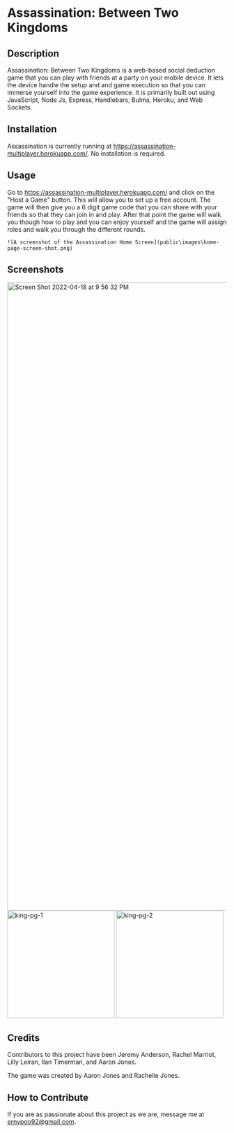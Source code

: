 # Assassination: Between Two Kingdoms

## Description

Assassination: Between Two Kingdoms is a web-based social deduction game that you can play with friends at a party on your mobile device. It lets the device handle the setup and and game execution so that you can immerse yourself into the game experience. It is primarily built out using JavaScript, Node Js, Express, Handlebars, Bulma, Heroku, and Web Sockets.

## Installation

Assassination is currently running at https://assassination-multiplayer.herokuapp.com/. No installation is required.

## Usage

Go to https://assassination-multiplayer.herokuapp.com/ and click on the "Host a Game" button. This will allow you to set up a free account. The game will then give you a 6 digit game code that you can share with your friends so that they can join in and play. After that point the game will walk you though how to play and you can enjoy yourself and the game will assign roles and walk you through the different rounds.


    ![A screenshot of the Assassination Home Screen](public\images\home-page-screen-shot.png)

## Screenshots
<img width="1440" alt="Screen Shot 2022-04-18 at 9 56 32 PM" src="https://user-images.githubusercontent.com/93904532/163917210-00cf268b-758a-4cd8-87ef-66a5783ea515.png">

<img width="246" alt="king-pg-1" src="https://user-images.githubusercontent.com/94089960/170337014-287ad504-215f-4cbb-938d-fffc4817fc0f.png">

<img width="246" alt="king-pg-2" src="https://user-images.githubusercontent.com/94089960/170337128-996c0826-c83e-46a9-86ce-604ae9d6a794.png">


## Credits

Contributors to this project have been Jeremy Anderson, Rachel Marriot, Lilly Leiran, Ilan Timerman, and Aaron Jones.

The game was created by Aaron Jones and Rachelle Jones.

## How to Contribute

If you are as passionate about this project as we are, message me at ernypoo92@gmail.com.

